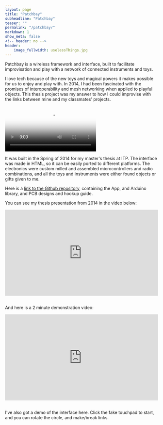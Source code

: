 ```yaml
---
layout: page
title: "Patchbay"
subheadline: "Patchbay"
teaser: ""
permalink: "/patchbay/"
markdown: 1
show_meta: false
<!-- header: no -->
header:
    image_fullwidth: uselessThings.jpg
---
```


Patchbay is a wireless framework and interface, built to facilitate improvisation and play with a network of connected instruments and toys.

I love tech because of the new toys and magical powers it makes possible for us to enjoy and play with. In 2014, I had been fascinated with the promises of interoperability and mesh networking when applied to playful objects. This thesis project was my answer to how I could improvise with the links between mine and my classmates' projects.

<video autoplay loop poster="{{ site.url }}/patchbay_old/img/patchbay_demo.png" id="bgvid" style="max-width: 100%">
    <source src="{{ site.url }}/patchbay_old/img/patchbay_demo.mp4" type="video/mp4">
    <source src="{{ site.url }}/patchbay_old/img/patchbay_demo.webm" type="video/webm">
</video>

It was built in the Spring of 2014 for my master's thesis at ITP. The interface was made in HTML, so it can be easily ported to different platforms. The electronics were custom milled and assembled microcontrollers and radio combinations, and all the toys and instruments were either found objects or gifts given to me.

Here is a <a href="https://github.com/andysigler/patchbay">link to the Github repository</a>, containing the App, and Arduino library, and PCB designs and hookup guide.

You can see my thesis presentation from 2014 in the video below:

<div style="padding:56.25% 0 0 0;position:relative;"><iframe src="https://player.vimeo.com/video/137709063" style="position:absolute;top:0;left:0;width:100%;height:100%;" frameborder="0" allow="autoplay; fullscreen" allowfullscreen></iframe></div><script src="https://player.vimeo.com/api/player.js"></script>

<br>

And here is a 2 minute demonstration video:

<div style="padding:56.25% 0 0 0;position:relative;"><iframe src="https://player.vimeo.com/video/140340194" style="position:absolute;top:0;left:0;width:100%;height:100%;" frameborder="0" allow="autoplay; fullscreen" allowfullscreen></iframe></div><script src="https://player.vimeo.com/api/player.js"></script>

<br>

I've also got a demo of the interface here. Click the fake touchpad to start, and you can rotate the circle, and make/break links.

<script type="text/javascript" src="{{ site.url }}/patchbay_old/js/patchbay/hammer.min.js"></script>
<script type="text/javascript" src="{{ site.url }}/patchbay_old/js/patchbay/websocketStuff.js"></script>
<script type="text/javascript" src="{{ site.url }}/patchbay_old/js/patchbay/canvasStuff.js"></script>
<script type="text/javascript" src="{{ site.url }}/patchbay_old/js/patchbay/touchStuff.js"></script>
<script type="text/javascript" src="{{ site.url }}/patchbay_old/js/patchbay/cord.js"></script>
<script type="text/javascript" src="{{ site.url }}/patchbay_old/js/patchbay/port.js"></script>
<script type="text/javascript" src="{{ site.url }}/patchbay_old/js/patchbay/arc.js"></script>
<script type="text/javascript" src="{{ site.url }}/patchbay_old/js/patchbay/circle.js"></script>
<script type="text/javascript" src="{{ site.url }}/patchbay_old/js/patchbay/mouse.js"></script>
<script type="text/javascript" src="{{ site.url }}/patchbay_old/js/patchbay/initPatchbay.js"></script>
<div id="ipad_div">
    <style type="text/css">
        .vert_align{
            position: relative;
            top: 50%;
            -moz-transform: translateY(-50%);
            -webkit-transform: translateY(-50%);
            transform: translateY(-50%);
            overflow: hidden;
        }

        #ipad_div{
            display: block;
            position: relative;
            width:100%;
            height:100%;
            margin-left:auto;
            margin-right: auto;
            background-color:rgb(79,79,79);
            color:white;
            border-radius: 4.2%;
        }

        #ipad_image{
            position:relative;
            top:0px;
            left:0px;
            width:100%;
            height:100%;
            z-index: 0;
        }

        #routerContainer{
            position: absolute;
            left:8.9%;
            top:10.5%;
            width:81%;
            height:60%;
            z-index:2000;
        }

        #ipad_text_top{
            display:none;
            text-align: right;
            width:45%;
            position:absolute;
            top:6%;
            right:13%;
        }

        #ipad_text_bottom{
            display:none;
            width:45%;
            position:absolute;
            bottom:10%;
            left:11%;
        }

        #canvas{
        }

        #demo_alert{
            position: absolute;
            background-color: rgba(0,0,0,0.0);
            color:white;
            left:8.9%;
            top:10.5%;
            width:81.3%;
            height:78.5%;
            z-index:3000;
            cursor: pointer;
            text-align: center;

            -webkit-animation: colorFade 3s ease-in-out infinite;
            -moz-animation:    colorFade 3s ease-in-out infinite;
            -o-animation:    colorFade 3s ease-in-out infinite;
            animation:         colorFade 3s ease-in-out infinite;
        }
        @-webkit-keyframes colorFade {
            0%   { background-color: rgba(79,79,79,1) }
            50% { background-color: rgba(79,79,79,0.7) }
            100% { background-color: rgba(79,79,79,1) }
        }
        @-moz-keyframes colorFade {
            0%   { background-color: rgba(79,79,79,1) }
            50% { background-color: rgba(79,79,79,0.7) }
            100% { background-color: rgba(79,79,79,1) }
        }
        @-o-keyframes colorFade {
            0%   { background-color: rgba(79,79,79,1) }
            50% { background-color: rgba(79,79,79,0.7) }
            100% { background-color: rgba(79,79,79,1) }
        }
        @keyframes colorFade {
            0%   { background-color: rgba(79,79,79,1) }
            50% { background-color: rgba(79,79,79,0.7) }
            100% { background-color: rgba(79,79,79,1) }
        }

        #demo_alert:hover{
            color:rgb(43,211,252);
        }
    </style>
    <div id="routerContainer">
        <canvas id="canvas"></canvas>
    </div>
    <img id="ipad_image" src="{{ site.url }}/patchbay_old/img/ipad.png"/>
    <div id="ipad_text_top">
        <h2 style="color:white">
            Wireless Links I can Touch
        </h2>
        <p>
            <span style="color:rgb(43,211,252)">INPUTS</span> in the left circle, <span style="color:rgb(43,211,252)">OUTPUTS</span> in the right. Rotate the circles to explore the connections.
        </p>
    </div>
    <div id="ipad_text_bottom">
        <h2 style="color:white">Hiding Network Complexity</h2>
        <p>Circles can display many devices, yet the interface focuses on just one at a time.</p>
    </div>
    <div id="demo_alert">
        <div class="vert_align" style="width:70%;margin-left:auto;margin-right:auto;">
            <h1 style="color:white"><strong>Click to start demo.</strong></h1>
        </div>
    </div>
    <script type="text/javascript">
        document.getElementById('demo_alert').addEventListener('click',function(){
            document.getElementById('demo_alert').parentNode.removeChild(document.getElementById('demo_alert'));
            document.getElementById('ipad_text_top').style.display = 'inline';
            document.getElementById('ipad_text_bottom').style.display = 'inline';
        });
    </script>
</div>
